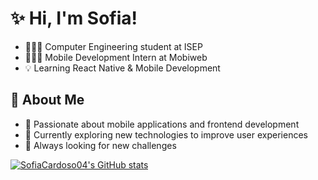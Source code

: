 # ✨ Hi, I'm Sofia! 

 - 👩🏻‍🎓 Computer Engineering student at ISEP
 - 👩🏻‍💻 Mobile Development Intern at Mobiweb
 - 💡 Learning React Native & Mobile Development

## 🎯 About Me
 - 💭 Passionate about mobile applications and frontend development
 - 🌱 Currently exploring new technologies to improve user experiences
 - 📌 Always looking for new challenges

[![SofiaCardoso04's GitHub stats](https://github-readme-stats.vercel.app/api?username=SofiaCardoso04)](https://github.com/SofiaCardoso04/github-readme-stats)
